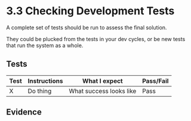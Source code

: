 # 3.3 Checking Development Tests

A complete set of tests should be run to assess the final solution.

They could be plucked from the tests in your dev cycles, or be new tests that run the system as a whole.

## Tests

| Test | Instructions | What I expect           | Pass/Fail |
| ---- | ------------ | ----------------------- | --------- |
| X    | Do thing     | What success looks like | Pass      |

## Evidence
